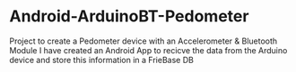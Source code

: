 # Android-ArduinoBT-Pedometer
Project to create a Pedometer device with an Accelerometer &amp; Bluetooth Module
I have created an Android App to recicve the data from the Arduino device and store this information in a FrieBase DB
